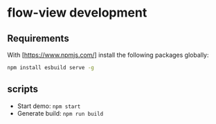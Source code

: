 # flow-view development

## Requirements

With [https://www.npmjs.com/] install the following packages globally:

```bash
npm install esbuild serve -g
```

## scripts

- Start demo: `npm start`
- Generate build: `npm run build`
